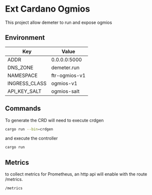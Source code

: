 # Ext Cardano Ogmios

This project allow demeter to run and expose ogmios

## Environment

| Key           | Value         |
| ------------- | ------------- |
| ADDR          | 0.0.0.0:5000  |
| DNS_ZONE      | demeter.run   |
| NAMESPACE     | ftr-ogmios-v1 |
| INGRESS_CLASS | ogmios-v1     |
| API_KEY_SALT  | ogmios-salt   |

## Commands

To generate the CRD will need to execute crdgen

```bash
cargo run --bin=crdgen
```

and execute the controller

```bash
cargo run
```

## Metrics

to collect metrics for Prometheus, an http api will enable with the route /metrics.

```
/metrics
```
